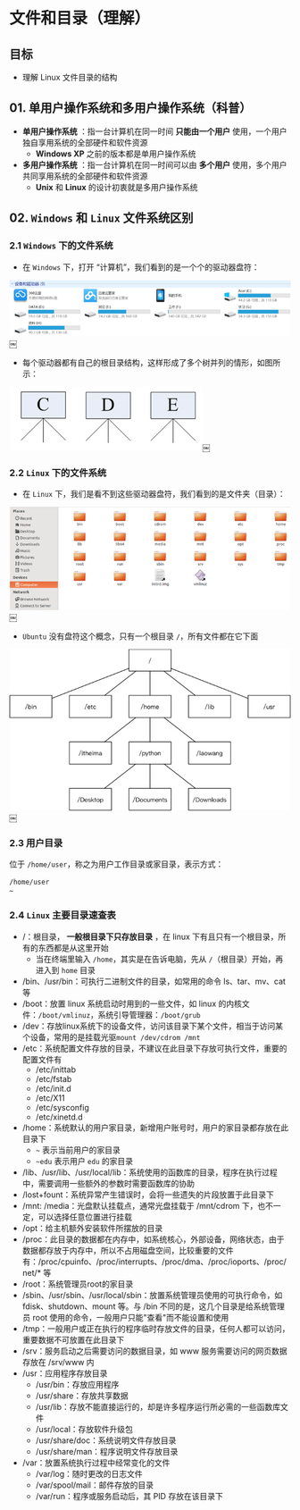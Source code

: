 # 文件和目录（理解）

## 目标

* 理解 Linux 文件目录的结构

## 01\. 单用户操作系统和多用户操作系统（科普）

* **单用户操作系统** ：指一台计算机在同一时间 **只能由一个用户** 使用，一个用户独自享用系统的全部硬件和软件资源
    * **Windows XP** 之前的版本都是单用户操作系统
* **多用户操作系统** ：指一台计算机在同一时间可以由 **多个用户** 使用，多个用户共同享用系统的全部硬件和软件资源
    * **Unix** 和 **Linux** 的设计初衷就是多用户操作系统

## 02\. `Windows` 和 `Linux` 文件系统区别

### 2.1 `Windows` 下的文件系统

* 在 `Windows` 下，打开 “计算机”，我们看到的是一个个的驱动器盘符：

![](images/04/002_Windows%E4%B8%8B%E7%9A%84%E5%A4%9A%E4%B8%AA%E7%9B%98.png)￼

* 每个驱动器都有自己的根目录结构，这样形成了多个树并列的情形，如图所示：

![](images/04/001-Windows%E4%B8%8B%E5%A4%9A%E4%B8%AA%E7%9B%98%E4%B8%BA%E8%8A%82%E7%82%B9%E7%9A%84%E7%9B%AE%E5%BD%95%E5%88%86%E6%94%AF.png)￼

### 2.2 `Linux` 下的文件系统

* 在 `Linux` 下，我们是看不到这些驱动器盘符，我们看到的是文件夹（目录）：

![](images/04/003_Ubuntu%E6%96%87%E4%BB%B6%E7%9B%AE%E5%BD%95.png)￼

* `Ubuntu` 没有盘符这个概念，只有一个根目录 `/`，所有文件都在它下面

![](images/04/004-Linux%E7%9A%84%E6%A0%91%E5%BD%A2%E7%A4%BA%E6%84%8F%E5%9B%BE.png)￼

### 2.3 用户目录

位于 `/home/user`，称之为用户工作目录或家目录，表示方式：

```
/home/user
~
```

### 2.4 `Linux` 主要目录速查表

* /：根目录， **一般根目录下只存放目录** ，在 linux 下有且只有一个根目录，所有的东西都是从这里开始
    * 当在终端里输入 `/home`，其实是在告诉电脑，先从 `/`（根目录）开始，再进入到 `home` 目录
* /bin、/usr/bin：可执行二进制文件的目录，如常用的命令 ls、tar、mv、cat 等
* /boot：放置 linux 系统启动时用到的一些文件，如 linux 的内核文件：`/boot/vmlinuz`，系统引导管理器：`/boot/grub`
* /dev：存放linux系统下的设备文件，访问该目录下某个文件，相当于访问某个设备，常用的是挂载光驱`mount /dev/cdrom /mnt`
* /etc：系统配置文件存放的目录，不建议在此目录下存放可执行文件，重要的配置文件有
    * /etc/inittab
    * /etc/fstab
    * /etc/init.d
    * /etc/X11
    * /etc/sysconfig
    * /etc/xinetd.d
* /home：系统默认的用户家目录，新增用户账号时，用户的家目录都存放在此目录下
    * `~` 表示当前用户的家目录
    * `~edu` 表示用户 `edu` 的家目录
* /lib、/usr/lib、/usr/local/lib：系统使用的函数库的目录，程序在执行过程中，需要调用一些额外的参数时需要函数库的协助
* /lost+fount：系统异常产生错误时，会将一些遗失的片段放置于此目录下
* /mnt: /media：光盘默认挂载点，通常光盘挂载于 /mnt/cdrom 下，也不一定，可以选择任意位置进行挂载
* /opt：给主机额外安装软件所摆放的目录
* /proc：此目录的数据都在内存中，如系统核心，外部设备，网络状态，由于数据都存放于内存中，所以不占用磁盘空间，比较重要的文件有：/proc/cpuinfo、/proc/interrupts、/proc/dma、/proc/ioports、/proc/net/\* 等
* /root：系统管理员root的家目录
* /sbin、/usr/sbin、/usr/local/sbin：放置系统管理员使用的可执行命令，如 fdisk、shutdown、mount 等。与 /bin 不同的是，这几个目录是给系统管理员 root 使用的命令，一般用户只能"查看"而不能设置和使用
* /tmp：一般用户或正在执行的程序临时存放文件的目录，任何人都可以访问，重要数据不可放置在此目录下
* /srv：服务启动之后需要访问的数据目录，如 www 服务需要访问的网页数据存放在 /srv/www 内
* /usr：应用程序存放目录
    * /usr/bin：存放应用程序
    * /usr/share：存放共享数据
    * /usr/lib：存放不能直接运行的，却是许多程序运行所必需的一些函数库文件
    * /usr/local：存放软件升级包
    * /usr/share/doc：系统说明文件存放目录
    * /usr/share/man：程序说明文件存放目录
* /var：放置系统执行过程中经常变化的文件
    * /var/log：随时更改的日志文件
    * /var/spool/mail：邮件存放的目录
    * /var/run：程序或服务启动后，其 PID 存放在该目录下